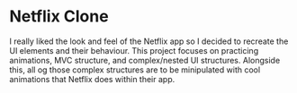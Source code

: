 # Netflix Clone

I really liked the look and feel of the Netflix app so I decided to recreate the UI elements and their behaviour. This project focuses on practicing animations, MVC structure, and complex/nested UI structures. Alongside this, all og those complex structures are to be minipulated with cool animations that Netflix does within their app.

